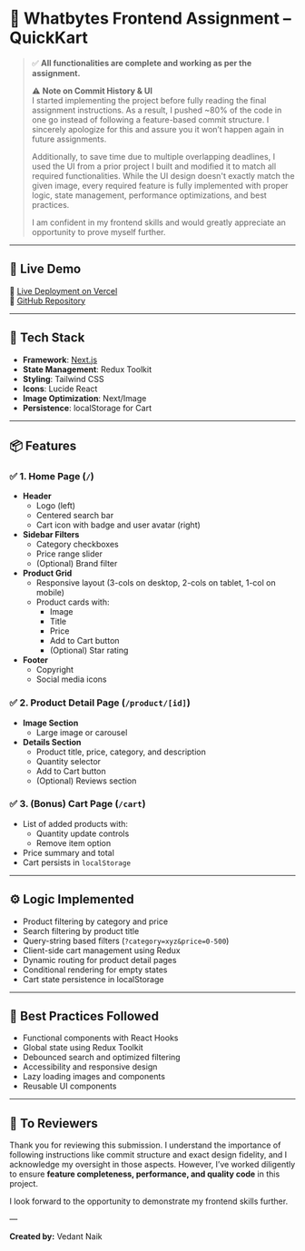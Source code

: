# 🛒 Whatbytes Frontend Assignment – QuickKart

> ✅ **All functionalities are complete and working as per the assignment.**
> 
> ⚠️ **Note on Commit History & UI**  
> I started implementing the project before fully reading the final assignment instructions. As a result, I pushed ~80% of the code in one go instead of following a feature-based commit structure. I sincerely apologize for this and assure you it won’t happen again in future assignments.  
> 
> Additionally, to save time due to multiple overlapping deadlines, I used the UI from a prior project I built and modified it to match all required functionalities. While the UI design doesn't exactly match the given image, every required feature is fully implemented with proper logic, state management, performance optimizations, and best practices.  
> 
> I am confident in my frontend skills and would greatly appreciate an opportunity to prove myself further.

---

## 🚀 Live Demo

🔗 [Live Deployment on Vercel](https://your-vercel-url.vercel.app)  
🔗 [GitHub Repository](https://github.com/vedantnaik1008/WhatBytes_Assignment)

---

## 📁 Tech Stack

- **Framework**: [Next.js](https://nextjs.org/)
- **State Management**: Redux Toolkit
- **Styling**: Tailwind CSS
- **Icons**: Lucide React
- **Image Optimization**: Next/Image
- **Persistence**: localStorage for Cart

---

## 📦 Features

### ✅ 1. Home Page (`/`)
- **Header**
  - Logo (left)
  - Centered search bar
  - Cart icon with badge and user avatar (right)
- **Sidebar Filters**
  - Category checkboxes
  - Price range slider
  - (Optional) Brand filter
- **Product Grid**
  - Responsive layout (3-cols on desktop, 2-cols on tablet, 1-col on mobile)
  - Product cards with:
    - Image
    - Title
    - Price
    - Add to Cart button
    - (Optional) Star rating
- **Footer**
  - Copyright
  - Social media icons

### ✅ 2. Product Detail Page (`/product/[id]`)
- **Image Section**
  - Large image or carousel
- **Details Section**
  - Product title, price, category, and description
  - Quantity selector
  - Add to Cart button
  - (Optional) Reviews section

### ✅ 3. (Bonus) Cart Page (`/cart`)
- List of added products with:
  - Quantity update controls
  - Remove item option
- Price summary and total
- Cart persists in `localStorage`

---

## ⚙️ Logic Implemented

- Product filtering by category and price
- Search filtering by product title
- Query-string based filters (`?category=xyz&price=0-500`)
- Client-side cart management using Redux
- Dynamic routing for product detail pages
- Conditional rendering for empty states
- Cart state persistence in localStorage

---

## 🧪 Best Practices Followed

- Functional components with React Hooks
- Global state using Redux Toolkit
- Debounced search and optimized filtering
- Accessibility and responsive design
- Lazy loading images and components
- Reusable UI components

---

## 📝 To Reviewers

Thank you for reviewing this submission. I understand the importance of following instructions like commit structure and exact design fidelity, and I acknowledge my oversight in those aspects. However, I’ve worked diligently to ensure **feature completeness, performance, and quality code** in this project.

I look forward to the opportunity to demonstrate my frontend skills further.

—

**Created by:** Vedant Naik  